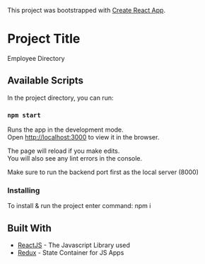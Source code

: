 This project was bootstrapped with [Create React App](https://github.com/facebook/create-react-app).

# Project Title

Employee Directory

## Available Scripts

In the project directory, you can run:

### `npm start`

Runs the app in the development mode.<br />
Open [http://localhost:3000](http://localhost:3000) to view it in the browser.

The page will reload if you make edits.<br />
You will also see any lint errors in the console.

Make sure to run the backend port first as the local server (8000)

### Installing

To install & run the project enter command: npm i

## Built With

* [ReactJS](https://reactjs.org/) - The Javascript Library used
* [Redux](https://redux.js.org/) - State Container for JS Apps
